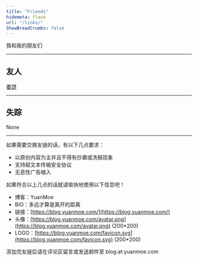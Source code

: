 ```yaml
---
title: "Friends"
hidemeta: flase
url: "/links/"
ShowBreadCrumbs: false
---
```

<!--more-->

我和我的朋友们

---

## 友人

[姜饼](https://jambing.cn/)

---

## 失踪

None

---

如果需要交换友链的话，有以下几点要求：

* 以原创内容为主并且不得有抄袭或洗稿现象
* 支持超文本传输安全协议
* 无恶性广告植入

如果符合以上几点的话就请愉快地使用以下信息吧！

* 博客：YuanMoe
* BIO：多远才算是离开的距离
* 链接：[https://blog.yuanmoe.com/](https://blog.yuanmoe.com/)
* 头像：[https://blog.yuanmoe.com/avatar.png](https://blog.yuanmoe.com/avatar.png)  (200*200)
* LOGO：[https://blog.yuanmoe.com/favicon.svg](https://blog.yuanmoe.com/favicon.svg)  (200*200)

添加完友链后请在评论区留言或发送邮件至 blog:at:yuanmoe.com